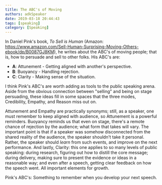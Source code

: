 ```yaml
---
title: The ABC's of Moving
authors: adkSpeaker
date: 2019-03-18 20:44:43
tags: [speaking]
category: [Speaking]
---
```


<p>In Daniel Pink's book, <em>To Sell is Human </em>(Amazon: <a href="https://www.amazon.com/Sell-Human-Surprising-Moving-Others-ebook/dp/B0087GJ8KM">https://www.amazon.com/Sell-Human-Surprising-Moving-Others-ebook/dp/B0087GJ8KM</a>), he writes about the ABC's of moving people; that is, how to persuade and sell to other folks. His ABC's are:</p>


<ul>
<li><strong>A</strong>: Attunement - Getting aligned with another's perspective.</li>
<li><strong>B</strong>: Buoyancy - Handling rejection.</li>
<li><strong>C</strong>: Clarity - Making sense of the situation.</li>
</ul>
<p>I think Pink's ABC's are worth adding as tools to the public speaking arena. Aside from the obvious connection between "selling" and being on stage persuading, these ideas fill in some spaces that the three modes, Credibility, Empathy, and Reason miss out on. </p>
<p>Attunement and Empathy are practically synonyms; still, as a speaker, one must remember to keep aligned with audience, so Attunement is a powerful reminders. Buoyancy reminds us that even on stage, there's a remote chance of rejection by the audience; what form that takes will vary. The important point is that if a speaker was somehow disconnected from the shared reality of the audience, the speaker shouldn't take it personal. Rather, the speaker should <em>learn</em> from such events, and improve on the next performance. And lastly, Clarity: this one applies to so many levels of public speaking: during research, figuring out how to distill the core message; during delivery, making sure to present the evidence or ideas in a reasonable way; and even after a speech, getting clear feedback on how the speech went. All important elements for growth.</p>
<p>Pink's ABC's: Something to remember when you develop your next speech.</p>
